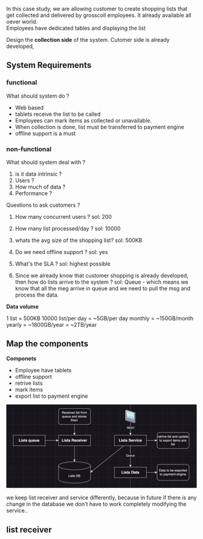 In this case study, we are allowing customer to create shopping lists that get collected and delivered by grosscoll employees. It already available all oever world.  
Employees have dedicated tables and displaying the list

Design the **collection side** of the system. Cutomer side is already developed,

## System Requirements

### functional 

What should system do ?

- Web based 
- tablets receive the list to be called 
- Employees can mark items as collected or unavailable.
- When collection is done, list must be transferred to payment engine
- offline support is a must

### non-functional

What should system deal with ?

1. is it data intrinsic ?
2. Users ?
3. How much of data ?
4. Performance ?

Questions to ask customers ?

1. How many concurrent users ?
sol: 200

2. How many list processed/day ?
sol: 10000

3. whats the avg size of the shopping list?
sol: 500KB

4. Do we need offline support ?
sol: yes

5. What's the SLA ?
sol: highest possible

6. Since we already know that customer shopping is already developed, then how do lists arrive to the system ?
sol: Queue - which means we know that all the meg arrive in queue and we need to pull the msg and process the data. 

**Data volume**

1 list = 500KB
10000 list/per day =  ~5GB/per day
monthly = ~150GB/month
yearly = ~1800GB/year = ~2TB/year

## Map the components

**Componets**
- Employee have tablets
- offline support
- retrive lists
- mark items
- export list to payment engine

![gross_components](../images/gross_components.png)


we keep list receiver and service differently, because in future if there is any change in the database we don't have to work completely modifying the service..

## list receiver

